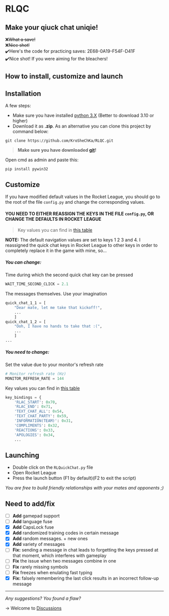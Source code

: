 # RLQC
## Make your qiuck chat uniqie!
❌~~What a save!~~\
❌~~Nice shot!~~\
✔️Here's the code for practicing saves: 2E68-0A19-F54F-D41F\
✔️Nice shot! If you were aiming for the bleachers!

## How to install, customize and launch


Installation
---
A few steps:
- Make sure you have installed [python 3.X](https://www.python.org/downloads/) (Better to download 3.10 or higher)
- Download it as **.zip**. As an alternative you can clone this project by command below:
```
git clone https://github.com/KroSheChKa/RLQC.git
```
> **Make sure you have downloaded [git](https://git-scm.com/downloads)!**

Open cmd as admin and paste this:
```
pip install pywin32
```

Customize
----
If you have modified default values in the Rocket League, you should go to the root of the file `config.py` and change the corresponding values.

#### YOU NEED TO EITHER REASSIGN THE KEYS IN THE FILE `config.py`, OR CHANGE THE DEFAULTS IN ROCKET LEAGUE
> Key values you can find in [this table](https://learn.microsoft.com/en-us/windows/win32/inputdev/virtual-key-codes)

**NOTE:** The default navigation values are set to keys 1 2 3 and 4. I reassigned the quick chat keys in Rocket League to other keys in order to completely replace it in the game with mine, so...
##### You can change:


Time during which the second quick chat key can be pressed
```python
WAIT_TIME_SECOND_CLICK = 2.1
```

The messages themselves. Use your imagination
```python
quick_chat_1_1 = [
    "Dear mate, let me take that kickoff!",
    ...
    ]
quick_chat_1_2 = [
    "Ooh, I have no hands to take that :(",
    ...
    ]
...
```
##### You need to change:

Set the value due to your monitor's refresh rate
```python
# Monitor refresh rate (Hz)
MONITOR_REFRESH_RATE = 144
```

Key values you can find in [this table](https://learn.microsoft.com/en-us/windows/win32/inputdev/virtual-key-codes)
```python
key_bindings = {
    'RLAC_START': 0x70,
    'RLAC_END': 0x71,
    'TEXT_CHAT_ALL': 0x54,
    'TEXT_CHAT_PARTY': 0x59,
    'INFORMATION(TEAM)': 0x31,
    'COMPLIMENTS': 0x32,
    'REACTIONS': 0x33,
    'APOLOGIES': 0x34,
    ...
```

Launching
---

- Double click on the `RLQuickChat.py` file
- Open Rocket League
- Press the launch button (F1 by default)(F2 to exit the script)
  
*You are free to build friendly relationships with your mates and opponents ;)*

## Need to add/fix
- [ ] **Add** gamepad support
- [ ] **Add** language fuse
- [x] **Add** CapsLock fuse
- [x] **Add** randomized training codes in certain message
- [x] **Add** random messages. + new ones
- [x] **Add** variety of messages
- [ ] **Fix:** sending a message in chat leads to forgetting the keys pressed at that moment, which interferes with gameplay
- [ ] **Fix** the issue when two messages combine in one
- [ ] **Fix** rarely missing symbols
- [ ] **Fix** freezes when enulating fast typing
- [x] **Fix:** falsely remembering the last click results in an incorrect follow-up message
---
  
*Any suggestions? You found a flaw?*

-> Welcome to [Discussions](https://github.com/KroSheChKa/RLQC/discussions)
